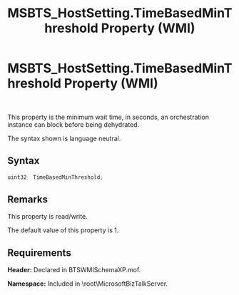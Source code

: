 ﻿---
title: MSBTS_HostSetting.TimeBasedMinThreshold Property (WMI)
TOCTitle: MSBTS_HostSetting.TimeBasedMinThreshold Property (WMI)
ms:assetid: d8764573-046a-46b5-8db8-5a9d5b55a4bf
ms:mtpsurl: https://msdn.microsoft.com/en-us/library/Gg678643(v=BTS.80)
ms:contentKeyID: 51531719
ms.date: 08/30/2017
mtps_version: v=BTS.80
---

# MSBTS\_HostSetting.TimeBasedMinThreshold Property (WMI)

 

This property is the minimum wait time, in seconds, an orchestration instance can block before being dehydrated.

The syntax shown is language neutral.

## Syntax

```C#
uint32  TimeBasedMinThreshold;  
```

## Remarks

This property is read/write.

The default value of this property is 1.

## Requirements

**Header:** Declared in BTSWMISchemaXP.mof.

**Namespace:** Included in \\root\\MicrosoftBizTalkServer.

